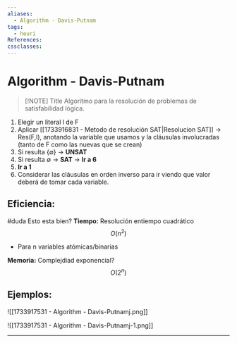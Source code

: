 ```yaml
---
aliases:
  - Algorithm - Davis-Putnam
tags:
  - heuri
References: 
cssclasses:
---
```

# Algorithm - Davis-Putnam

> [!NOTE] Title
> Algoritmo para la resolución de problemas de satisfabilidad lógica. 

1. Elegir un literal l de F
2. Aplicar [[1733916831 - Metodo de resolución SAT|Resolucion SAT]] → Res(F,l), anotando la variable que usamos y la cláusulas involucradas (tanto de F como las nuevas que se crean)
3. Si resulta $\{\emptyset\}$ → **UNSAT**
4. Si resulta $\emptyset$ → **SAT** → **Ir a 6**
5. **Ir a 1**
6. Considerar las cláusulas en orden inverso para ir viendo que valor deberá de tomar cada variable.

## Eficiencia: 
#duda Esto esta bien?
**Tiempo:** Resolución entiempo cuadrático
$$
O(n^2)
$$
+ Para n variables atómicas/binarias

**Memoria:** Complejdiad exponencial?
$$
O(2^n)
$$
## Ejemplos: 

![[1733917531 - Algorithm - Davis-Putnamj.png]]

![[1733917531 - Algorithm - Davis-Putnamj-1.png]]

***
